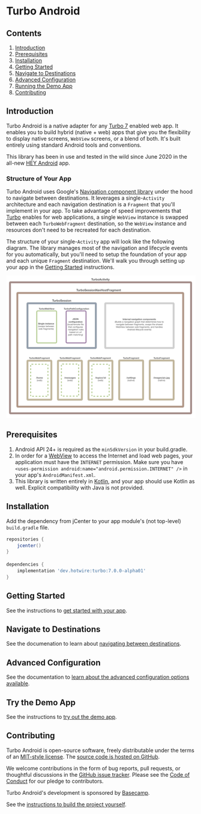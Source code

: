 # Turbo Android

## Contents

1. [Introduction](#introduction)
1. [Prerequisites](#prerequisites)
1. [Installation](#installation)
1. [Getting Started](#getting-started)
1. [Navigate to Destinations](#navigate-to-destinations)
1. [Advanced Configuration](#advanced-configuration)
1. [Running the Demo App](#try-the-demo-app)
1. [Contributing](#contributing)

## Introduction
Turbo Android is a native adapter for any [Turbo 7](https://github.com/hotwired/turbo#readme) enabled web app. It enables you to build hybrid (native + web) apps that give you the flexibility to display native screens, `WebView` screens, or a blend of both. It's built entirely using standard Android tools and conventions.

This library has been in use and tested in the wild since June 2020 in the all-new [HEY Android](https://play.google.com/store/apps/details?id=com.basecamp.hey&hl=en_US) app.

### Structure of Your App
Turbo Android uses Google's [Navigation component library](https://developer.android.com/guide/navigation) under the hood to navigate between destinations. It leverages a single-`Activity` architecture and each navigation destination is a `Fragment` that you'll implement in your app. To take advantage of speed improvements that [Turbo](https://github.com/hotwired/turbo) enables for web applications, a single `WebView` instance is swapped between each `TurboWebFragment` destination, so the `WebView` instance and resources don't need to be recreated for each destination.

The structure of your single-`Activity` app will look like the following diagram. The library manages most of the navigation and lifecycle events for you automatically, but you'll need to setup the foundation of your app and each unique `Fragment` destination. We'll walk you through setting up your app in the [Getting Started](docs/GETTING-STARTED.md) instructions.

![Structure of a Turbo App](docs/assets/turbo-app-diagram.png)

## Prerequisites

1. Android API 24+ is required as the `minSdkVersion` in your build.gradle.
1. In order for a [WebView](https://developer.android.com/reference/android/webkit/WebView.html) to access the Internet and load web pages, your application must have the `INTERNET` permission. Make sure you have `<uses-permission android:name="android.permission.INTERNET" />` in your app's `AndroidManifest.xml`.
1. This library is written entirely in [Kotlin](https://kotlinlang.org/), and your app should use Kotlin as well. Explicit compatibility with Java is not provided.

## Installation
Add the dependency from jCenter to your app module's (not top-level) `build.gradle` file.

```groovy
repositories {
    jcenter()
}

dependencies {
    implementation 'dev.hotwire:turbo:7.0.0-alpha01'
}
```

## Getting Started
See the instructions to [get started with your app](docs/GETTING-STARTED.md).

## Navigate to Destinations
See the documenation to learn about [navigating between destinations](docs/NAVIGATION.md).

## Advanced Configuration
See the documentation to [learn about the advanced configuration options available](docs/ADVANCED-CONFIGURATION.md).

## Try the Demo App
See the instructions to [try out the demo app](docs/DEMO-APP.md).

## Contributing

Turbo Android is open-source software, freely distributable under the terms of an [MIT-style license](docs/LICENSE). The [source code is hosted on GitHub](https://github.com/hotwired/turbo-android).

We welcome contributions in the form of bug reports, pull requests, or thoughtful discussions in the [GitHub issue tracker](https://github.com/hotwired/turbo-android/issues). Please see the [Code of Conduct](docs/CONDUCT.md) for our pledge to contributors.

Turbo Android's development is sponsored by [Basecamp](https://basecamp.com/).

See the [instructions to build the project yourself](docs/BUILD-PROJECT.md).
